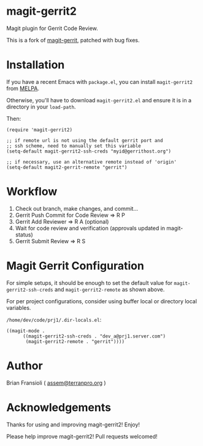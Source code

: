 magit-gerrit2
============

Magit plugin for Gerrit Code Review.

This is a fork of [magit-gerrit](https://github.com/terranpro/magit-gerrit), patched with bug fixes.

Installation
============

If you have a recent Emacs with `package.el`, you can install `magit-gerrit2`
from [MELPA](http://melpa.milkbox.net/).

Otherwise, you'll have to download `magit-gerrit2.el` and ensure it is in
a directory in your `load-path`.

Then:

```
(require 'magit-gerrit2)

;; if remote url is not using the default gerrit port and
;; ssh scheme, need to manually set this variable
(setq-default magit-gerrit2-ssh-creds "myid@gerrithost.org")

;; if necessary, use an alternative remote instead of 'origin'
(setq-default magit2-gerrit-remote "gerrit")  
```


Workflow
============

1. Check out branch, make changes, and commit...
2. Gerrit Push Commit for Code Review => R P
3. Gerrit Add Reviewer => R A (optional)
4. Wait for code review and verification (approvals updated in magit-status)
5. Gerrit Submit Review => R S


Magit Gerrit Configuration
============

For simple setups, it should be enough to set the default value for 
`magit-gerrit2-ssh-creds` and `magit-gerrit2-remote` as shown above.

For per project configurations, consider using buffer local or directory local
variables.


`/home/dev/code/prj1/.dir-locals.el`:

```
((magit-mode .
      ((magit-gerrit2-ssh-creds . "dev_a@prj1.server.com")
       (magit-gerrit2-remote . "gerrit"))))
```

Author
============

Brian Fransioli  ( assem@terranpro.org )


Acknowledgements
============

Thanks for using and improving magit-gerrit2!  Enjoy!

Please help improve magit-gerrit2!  Pull requests welcomed!
